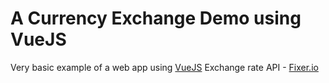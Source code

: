 # A Currency Exchange Demo using VueJS

Very basic example of a web app using [VueJS](https://vuejs.org/)
Exchange rate API - [Fixer.io](http://fixer.io)
